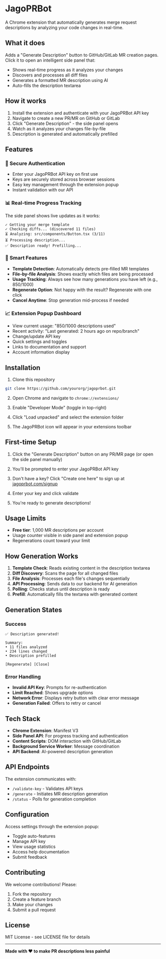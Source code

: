 # JagoPRBot

A Chrome extension that automatically generates merge request descriptions by analyzing your code changes in real-time.

## What it does

Adds a "Generate Description" button to GitHub/GitLab MR creation pages. Click it to open an intelligent side panel that:
- Shows real-time progress as it analyzes your changes
- Discovers and processes all diff files
- Generates a formatted MR description using AI
- Auto-fills the description textarea

## How it works

1. Install the extension and authenticate with your JagoPRBot API key
2. Navigate to create a new PR/MR on GitHub or GitLab
3. Click "Generate Description" - the side panel opens
4. Watch as it analyzes your changes file-by-file
5. Description is generated and automatically prefilled

## Features

### 🔐 Secure Authentication
- Enter your JagoPRBot API key on first use
- Keys are securely stored across browser sessions
- Easy key management through the extension popup
- Instant validation with our API

### 📊 Real-time Progress Tracking
The side panel shows live updates as it works:
```
✓ Getting your merge template
✓ Checking diffs... (discovered 11 files)
⏳ Analyzing: src/components/Button.tsx (3/11)
⏳ Processing description...
✅ Description ready! Prefilling...
```

### 🎯 Smart Features
- **Template Detection**: Automatically detects pre-filled MR templates
- **File-by-file Analysis**: Shows exactly which files are being processed
- **Usage Tracking**: Always see how many generations you have left (e.g., 850/1000)
- **Regenerate Option**: Not happy with the result? Regenerate with one click
- **Cancel Anytime**: Stop generation mid-process if needed

### 📈 Extension Popup Dashboard
- View current usage: "850/1000 descriptions used"
- Recent activity: "Last generated: 2 hours ago on repo/branch"
- Change/update API key
- Quick settings and toggles
- Links to documentation and support
- Account information display

## Installation

1. Clone this repository
```bash
git clone https://github.com/yourorg/jagoprbot.git
```

2. Open Chrome and navigate to `chrome://extensions/`

3. Enable "Developer Mode" (toggle in top-right)

4. Click "Load unpacked" and select the extension folder

5. The JagoPRBot icon will appear in your extensions toolbar

## First-time Setup

1. Click the "Generate Description" button on any PR/MR page (or open the side panel manually)

2. You'll be prompted to enter your JagoPRBot API key

3. Don't have a key? Click "Create one here" to sign up at [jagoprbot.com/signup](https://jagoprbot.com/signup)

4. Enter your key and click validate

5. You're ready to generate descriptions!

## Usage Limits

- **Free tier**: 1,000 MR descriptions per account
- Usage counter visible in side panel and extension popup
- Regenerations count toward your limit

## How Generation Works

1. **Template Check**: Reads existing content in the description textarea
2. **Diff Discovery**: Scans the page for all changed files
3. **File Analysis**: Processes each file's changes sequentially
4. **API Processing**: Sends data to our backend for AI generation
5. **Polling**: Checks status until description is ready
6. **Prefill**: Automatically fills the textarea with generated content

## Generation States

### Success
```
✅ Description generated!

Summary:
• 11 files analyzed
• 234 lines changed
• Description prefilled

[Regenerate] [Close]
```

### Error Handling
- **Invalid API Key**: Prompts for re-authentication
- **Limit Reached**: Shows upgrade options
- **Network Error**: Displays retry button with clear error message
- **Generation Failed**: Offers to retry or cancel

## Tech Stack

- **Chrome Extension**: Manifest V3
- **Side Panel API**: For progress tracking and authentication
- **Content Scripts**: DOM interaction with GitHub/GitLab
- **Background Service Worker**: Message coordination
- **API Backend**: AI-powered description generation

## API Endpoints

The extension communicates with:
- `/validate-key` - Validates API keys
- `/generate` - Initiates MR description generation
- `/status` - Polls for generation completion

## Configuration

Access settings through the extension popup:
- Toggle auto-features
- Manage API key
- View usage statistics
- Access help documentation
- Submit feedback

## Contributing

We welcome contributions! Please:
1. Fork the repository
2. Create a feature branch
3. Make your changes
4. Submit a pull request


## License

MIT License - see LICENSE file for details

---

**Made with ❤️ to make PR descriptions less painful**